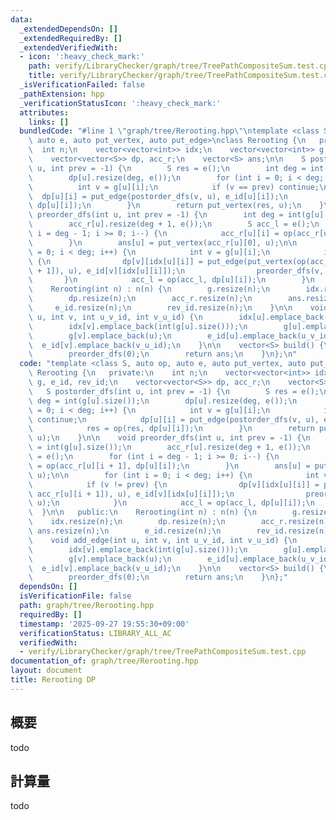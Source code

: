 ```yaml
---
data:
  _extendedDependsOn: []
  _extendedRequiredBy: []
  _extendedVerifiedWith:
  - icon: ':heavy_check_mark:'
    path: verify/LibraryChecker/graph/tree/TreePathCompositeSum.test.cpp
    title: verify/LibraryChecker/graph/tree/TreePathCompositeSum.test.cpp
  _isVerificationFailed: false
  _pathExtension: hpp
  _verificationStatusIcon: ':heavy_check_mark:'
  attributes:
    links: []
  bundledCode: "#line 1 \"graph/tree/Rerooting.hpp\"\ntemplate <class S, auto op,\
    \ auto e, auto put_vertex, auto put_edge>\nclass Rerooting {\n   private:\n  \
    \  int n;\n    vector<vector<int>> idx;\n    vector<vector<int>> g, e_id, rev_id;\n\
    \    vector<vector<S>> dp, acc_r;\n    vector<S> ans;\n\n    S postorder_dfs(int\
    \ u, int prev = -1) {\n        S res = e();\n        int deg = int(g[u].size());\n\
    \        dp[u].resize(deg, e());\n        for (int i = 0; i < deg; i++) {\n  \
    \          int v = g[u][i];\n            if (v == prev) continue;\n          \
    \  dp[u][i] = put_edge(postorder_dfs(v, u), e_id[u][i]);\n            res = op(res,\
    \ dp[u][i]);\n        }\n        return put_vertex(res, u);\n    }\n\n    void\
    \ preorder_dfs(int u, int prev = -1) {\n        int deg = int(g[u].size());\n\
    \        acc_r[u].resize(deg + 1, e());\n        S acc_l = e();\n        for (int\
    \ i = deg - 1; i >= 0; i--) {\n            acc_r[u][i] = op(acc_r[u][i + 1], dp[u][i]);\n\
    \        }\n        ans[u] = put_vertex(acc_r[u][0], u);\n\n        for (int i\
    \ = 0; i < deg; i++) {\n            int v = g[u][i];\n            if (v != prev)\
    \ {\n                dp[v][idx[u][i]] = put_edge(put_vertex(op(acc_l, acc_r[u][i\
    \ + 1]), u), e_id[v][idx[u][i]]);\n                preorder_dfs(v, u);\n     \
    \       }\n            acc_l = op(acc_l, dp[u][i]);\n        }\n    }\n\n   public:\n\
    \    Rerooting(int n) : n(n) {\n        g.resize(n);\n        idx.resize(n);\n\
    \        dp.resize(n);\n        acc_r.resize(n);\n        ans.resize(n);\n   \
    \     e_id.resize(n);\n        rev_id.resize(n);\n    }\n\n    void add_edge(int\
    \ u, int v, int u_v_id, int v_u_id) {\n        idx[u].emplace_back(int(g[v].size()));\n\
    \        idx[v].emplace_back(int(g[u].size()));\n        g[u].emplace_back(v);\n\
    \        g[v].emplace_back(u);\n        e_id[u].emplace_back(u_v_id);\n      \
    \  e_id[v].emplace_back(v_u_id);\n    }\n\n    vector<S> build() {\n        postorder_dfs(0);\n\
    \        preorder_dfs(0);\n        return ans;\n    }\n};\n"
  code: "template <class S, auto op, auto e, auto put_vertex, auto put_edge>\nclass\
    \ Rerooting {\n   private:\n    int n;\n    vector<vector<int>> idx;\n    vector<vector<int>>\
    \ g, e_id, rev_id;\n    vector<vector<S>> dp, acc_r;\n    vector<S> ans;\n\n \
    \   S postorder_dfs(int u, int prev = -1) {\n        S res = e();\n        int\
    \ deg = int(g[u].size());\n        dp[u].resize(deg, e());\n        for (int i\
    \ = 0; i < deg; i++) {\n            int v = g[u][i];\n            if (v == prev)\
    \ continue;\n            dp[u][i] = put_edge(postorder_dfs(v, u), e_id[u][i]);\n\
    \            res = op(res, dp[u][i]);\n        }\n        return put_vertex(res,\
    \ u);\n    }\n\n    void preorder_dfs(int u, int prev = -1) {\n        int deg\
    \ = int(g[u].size());\n        acc_r[u].resize(deg + 1, e());\n        S acc_l\
    \ = e();\n        for (int i = deg - 1; i >= 0; i--) {\n            acc_r[u][i]\
    \ = op(acc_r[u][i + 1], dp[u][i]);\n        }\n        ans[u] = put_vertex(acc_r[u][0],\
    \ u);\n\n        for (int i = 0; i < deg; i++) {\n            int v = g[u][i];\n\
    \            if (v != prev) {\n                dp[v][idx[u][i]] = put_edge(put_vertex(op(acc_l,\
    \ acc_r[u][i + 1]), u), e_id[v][idx[u][i]]);\n                preorder_dfs(v,\
    \ u);\n            }\n            acc_l = op(acc_l, dp[u][i]);\n        }\n  \
    \  }\n\n   public:\n    Rerooting(int n) : n(n) {\n        g.resize(n);\n    \
    \    idx.resize(n);\n        dp.resize(n);\n        acc_r.resize(n);\n       \
    \ ans.resize(n);\n        e_id.resize(n);\n        rev_id.resize(n);\n    }\n\n\
    \    void add_edge(int u, int v, int u_v_id, int v_u_id) {\n        idx[u].emplace_back(int(g[v].size()));\n\
    \        idx[v].emplace_back(int(g[u].size()));\n        g[u].emplace_back(v);\n\
    \        g[v].emplace_back(u);\n        e_id[u].emplace_back(u_v_id);\n      \
    \  e_id[v].emplace_back(v_u_id);\n    }\n\n    vector<S> build() {\n        postorder_dfs(0);\n\
    \        preorder_dfs(0);\n        return ans;\n    }\n};"
  dependsOn: []
  isVerificationFile: false
  path: graph/tree/Rerooting.hpp
  requiredBy: []
  timestamp: '2025-09-27 19:55:30+09:00'
  verificationStatus: LIBRARY_ALL_AC
  verifiedWith:
  - verify/LibraryChecker/graph/tree/TreePathCompositeSum.test.cpp
documentation_of: graph/tree/Rerooting.hpp
layout: document
title: Rerooting DP
---
```


## 概要

todo

## 計算量
todo